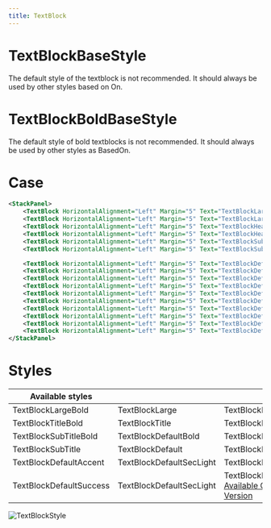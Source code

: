 ```yaml
---
title: TextBlock
---
```


# TextBlockBaseStyle

The default style of the textblock is not recommended. It should always be used by other styles based on On.

# TextBlockBoldBaseStyle

The default style of bold textblocks is not recommended. It should always be used by other styles as BasedOn.

# Case

```xml
<StackPanel>
    <TextBlock HorizontalAlignment="Left" Margin="5" Text="TextBlockLargeBold" Style="{StaticResource TextBlockLargeBold}"/>
    <TextBlock HorizontalAlignment="Left" Margin="5" Text="TextBlockLarge" Style="{StaticResource TextBlockLarge}"/>
    <TextBlock HorizontalAlignment="Left" Margin="5" Text="TextBlockHeaderBold" Style="{StaticResource TextBlockTitleBold}"/>
    <TextBlock HorizontalAlignment="Left" Margin="5" Text="TextBlockHeader" Style="{StaticResource TextBlockTitle}"/>
    <TextBlock HorizontalAlignment="Left" Margin="5" Text="TextBlockSubHeaderBold" Style="{StaticResource TextBlockSubTitleBold}"/>
    <TextBlock HorizontalAlignment="Left" Margin="5" Text="TextBlockSubHeader" Style="{StaticResource TextBlockSubTitle}"/>

    <TextBlock HorizontalAlignment="Left" Margin="5" Text="TextBlockDefaultBold" Style="{StaticResource TextBlockDefaultBold}"/>
    <TextBlock HorizontalAlignment="Left" Margin="5" Text="TextBlockDefault" Style="{StaticResource TextBlockDefault}"/>
    <TextBlock HorizontalAlignment="Left" Margin="5" Text="TextBlockDefaultAccent" Style="{StaticResource TextBlockDefaultAccent}"/>
    <TextBlock HorizontalAlignment="Left" Margin="5" Text="TextBlockDefaultSecLight" Style="{StaticResource TextBlockDefaultSecLight}"/>
    <TextBlock HorizontalAlignment="Left" Margin="5" Text="TextBlockDefaultThiLight" Style="{StaticResource TextBlockDefaultThiLight}"/>
    <TextBlock HorizontalAlignment="Left" Margin="5" Text="TextBlockDefaultPrimary" Style="{StaticResource TextBlockDefaultPrimary}"/>
    <TextBlock HorizontalAlignment="Left" Margin="5" Text="TextBlockDefaultDanger" Style="{StaticResource TextBlockDefaultDanger}"/>
    <TextBlock HorizontalAlignment="Left" Margin="5" Text="TextBlockDefaultWarning" Style="{StaticResource TextBlockDefaultWarning}"/>
    <TextBlock HorizontalAlignment="Left" Margin="5" Text="TextBlockDefaultInfo" Style="{StaticResource TextBlockDefaultInfo}"/>
    <TextBlock HorizontalAlignment="Left" Margin="5" Text="TextBlockDefaultSuccess" Style="{StaticResource TextBlockDefaultSuccess}"/>
</StackPanel>
```

# Styles
| Available styles |  |  |
| ---------------- | ---------------- | ---------------- |
|TextBlockLargeBold|TextBlockLarge|TextBlockDefaultThiLight|
|TextBlockTitleBold|TextBlockTitle|TextBlockDefaultPrimary|
|TextBlockSubTitleBold|TextBlockDefaultBold|TextBlockDefaultDanger|
|TextBlockSubTitle|TextBlockDefault|TextBlockDefaultWarning|
|TextBlockDefaultAccent|TextBlockDefaultSecLight|TextBlockDefaultInfo|
|TextBlockDefaultSuccess|TextBlockDefaultSecLight| TextBlockDefaultViolet [Available Only in Custom Version](https://github.com/ghost1372/HandyControls) |

![TextBlockStyle](https://raw.githubusercontent.com/HandyOrg/HandyOrgResource/master/HandyControl/Resources/TextBlock.jpg)